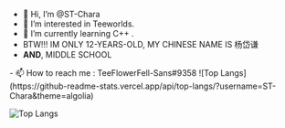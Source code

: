 - 👋 Hi, I’m @ST-Chara
- 👀 I’m interested in Teeworlds.
- 🌱 I’m currently learning C++ .
- BTW!!! IM ONLY 12-YEARS-OLD, MY CHINESE NAME IS 杨岱谦
- **AND**, MIDDLE SCHOOL

<!--- - 💞️ I’m looking to collaborate on ... ---!>
- 📫 How to reach me : TeeFlowerFell-Sans#9358
![Top Langs](https://github-readme-stats.vercel.app/api/top-langs/?username=ST-Chara&theme=algolia)
<img align="right" src="" />

<!---
phone-burner/phone-burner is a ✨ special ✨ repository because its `README.md` (this file) appears on your GitHub profile.
You can click the Preview link to take a look at your changes.
--->


![Top Langs](https://github-readme-stats.vercel.app/api/top-langs/?username=PCX-LK&theme=algolia)
